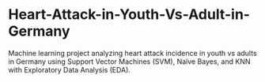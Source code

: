 # Heart-Attack-in-Youth-Vs-Adult-in-Germany
Machine learning project analyzing heart attack incidence in youth vs adults in Germany using Support Vector Machines (SVM), Naïve Bayes, and KNN with Exploratory Data Analysis (EDA).
